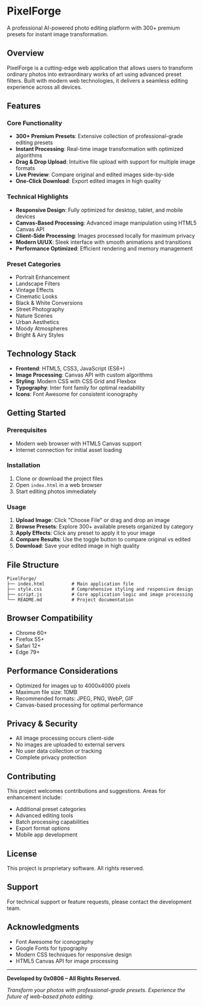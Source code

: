 
# PixelForge

A professional AI-powered photo editing platform with 300+ premium presets for instant image transformation.

## Overview

PixelForge is a cutting-edge web application that allows users to transform ordinary photos into extraordinary works of art using advanced preset filters. Built with modern web technologies, it delivers a seamless editing experience across all devices.

## Features

### Core Functionality
- **300+ Premium Presets**: Extensive collection of professional-grade editing presets
- **Instant Processing**: Real-time image transformation with optimized algorithms
- **Drag & Drop Upload**: Intuitive file upload with support for multiple image formats
- **Live Preview**: Compare original and edited images side-by-side
- **One-Click Download**: Export edited images in high quality

### Technical Highlights
- **Responsive Design**: Fully optimized for desktop, tablet, and mobile devices
- **Canvas-Based Processing**: Advanced image manipulation using HTML5 Canvas API
- **Client-Side Processing**: Images processed locally for maximum privacy
- **Modern UI/UX**: Sleek interface with smooth animations and transitions
- **Performance Optimized**: Efficient rendering and memory management

### Preset Categories
- Portrait Enhancement
- Landscape Filters
- Vintage Effects
- Cinematic Looks
- Black & White Conversions
- Street Photography
- Nature Scenes
- Urban Aesthetics
- Moody Atmospheres
- Bright & Airy Styles

## Technology Stack

- **Frontend**: HTML5, CSS3, JavaScript (ES6+)
- **Image Processing**: Canvas API with custom algorithms
- **Styling**: Modern CSS with CSS Grid and Flexbox
- **Typography**: Inter font family for optimal readability
- **Icons**: Font Awesome for consistent iconography

## Getting Started

### Prerequisites
- Modern web browser with HTML5 Canvas support
- Internet connection for initial asset loading

### Installation

1. Clone or download the project files
2. Open `index.html` in a web browser
3. Start editing photos immediately

### Usage

1. **Upload Image**: Click "Choose File" or drag and drop an image
2. **Browse Presets**: Explore 300+ available presets organized by category
3. **Apply Effects**: Click any preset to apply it to your image
4. **Compare Results**: Use the toggle button to compare original vs edited
5. **Download**: Save your edited image in high quality

## File Structure

```
PixelForge/
├── index.html          # Main application file
├── style.css           # Comprehensive styling and responsive design
├── script.js           # Core application logic and image processing
└── README.md           # Project documentation
```

## Browser Compatibility

- Chrome 60+
- Firefox 55+
- Safari 12+
- Edge 79+

## Performance Considerations

- Optimized for images up to 4000x4000 pixels
- Maximum file size: 10MB
- Recommended formats: JPEG, PNG, WebP, GIF
- Canvas-based processing for optimal performance

## Privacy & Security

- All image processing occurs client-side
- No images are uploaded to external servers
- No user data collection or tracking
- Complete privacy protection

## Contributing

This project welcomes contributions and suggestions. Areas for enhancement include:

- Additional preset categories
- Advanced editing tools
- Batch processing capabilities
- Export format options
- Mobile app development

## License

This project is proprietary software. All rights reserved.

## Support

For technical support or feature requests, please contact the development team.

## Acknowledgments

- Font Awesome for iconography
- Google Fonts for typography
- Modern CSS techniques for responsive design
- HTML5 Canvas API for image processing

---

**Developed by 0x0806 – All Rights Reserved.**

*Transform your photos with professional-grade presets. Experience the future of web-based photo editing.*
